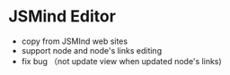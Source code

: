 # JSMind Editor
 -  copy from JSMInd web sites
 -  support node and node's links editing
 -  fix bug （not update view when updated node's links) 
